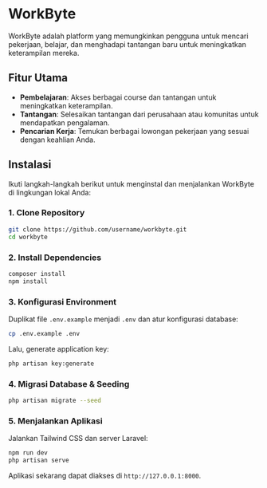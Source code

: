 # WorkByte

WorkByte adalah platform yang memungkinkan pengguna untuk mencari pekerjaan, belajar, dan menghadapi tantangan baru untuk meningkatkan keterampilan mereka.

## Fitur Utama
- **Pembelajaran**: Akses berbagai course dan tantangan untuk meningkatkan keterampilan.
- **Tantangan**: Selesaikan tantangan dari perusahaan atau komunitas untuk mendapatkan pengalaman.
- **Pencarian Kerja**: Temukan berbagai lowongan pekerjaan yang sesuai dengan keahlian Anda.

## Instalasi

Ikuti langkah-langkah berikut untuk menginstal dan menjalankan WorkByte di lingkungan lokal Anda:

### 1. Clone Repository
```bash
git clone https://github.com/username/workbyte.git
cd workbyte
```

### 2. Install Dependencies
```bash
composer install
npm install
```

### 3. Konfigurasi Environment
Duplikat file `.env.example` menjadi `.env` dan atur konfigurasi database:
```bash
cp .env.example .env
```
Lalu, generate application key:
```bash
php artisan key:generate
```

### 4. Migrasi Database & Seeding
```bash
php artisan migrate --seed
```

### 5. Menjalankan Aplikasi
Jalankan Tailwind CSS dan server Laravel:
```bash
npm run dev
php artisan serve
```

Aplikasi sekarang dapat diakses di `http://127.0.0.1:8000`.
